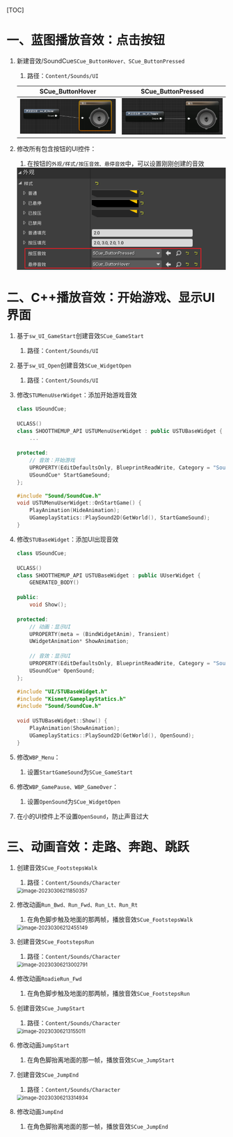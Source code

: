 [TOC]

# 一、蓝图播放音效：点击按钮

1. 新建音效/SoundCue`SCue_ButtonHover、SCue_ButtonPressed`

   1. 路径：`Content/Sounds/UI`

   |                       SCue_ButtonHover                       |                      SCue_ButtonPressed                      |
   | :----------------------------------------------------------: | :----------------------------------------------------------: |
   | <img src="AssetMarkdown/image-20230306203812133.png" alt="image-20230306203812133" style="zoom:80%;" /> | <img src="AssetMarkdown/image-20230306203907183.png" alt="image-20230306203907183" style="zoom:80%;" /> |

2. 修改所有包含按钮的UI控件：

   1. 在按钮的`外观/样式/按压音效、悬停音效`中，可以设置刚刚创建的音效

   <img src="AssetMarkdown/image-20230306204425544.png" alt="image-20230306204425544" style="zoom:80%;" />

# 二、C++播放音效：开始游戏、显示UI界面

1. 基于`sw_UI_GameStart`创建音效`SCue_GameStart`

   1. 路径：`Content/Sounds/UI`

2. 基于`sw_UI_Open`创建音效`SCue_WidgetOpen`

   1. 路径：`Content/Sounds/UI`

3. 修改`STUMenuUserWidget`：添加开始游戏音效

   ```c++
   class USoundCue;
   
   UCLASS()
   class SHOOTTHEMUP_API USTUMenuUserWidget : public USTUBaseWidget {
       ...
   
   protected:
       // 音效：开始游戏
       UPROPERTY(EditDefaultsOnly, BlueprintReadWrite, Category = "Sound")
       USoundCue* StartGameSound;
   };
   ```

   ```c++
   #include "Sound/SoundCue.h"
   void USTUMenuUserWidget::OnStartGame() {
       PlayAnimation(HideAnimation);
       UGameplayStatics::PlaySound2D(GetWorld(), StartGameSound);
   }

4. 修改`STUBaseWidget`：添加UI出现音效

   ```c++
   class USoundCue;
   
   UCLASS()
   class SHOOTTHEMUP_API USTUBaseWidget : public UUserWidget {
       GENERATED_BODY()
   
   public:
       void Show();
   
   protected:
       // 动画：显示UI
       UPROPERTY(meta = (BindWidgetAnim), Transient)
       UWidgetAnimation* ShowAnimation;
   
       // 音效：显示UI
       UPROPERTY(EditDefaultsOnly, BlueprintReadWrite, Category = "Sound")
       USoundCue* OpenSound;
   };
   ```

   ```c++
   #include "UI/STUBaseWidget.h"
   #include "Kismet/GameplayStatics.h"
   #include "Sound/SoundCue.h"
   
   void USTUBaseWidget::Show() {
       PlayAnimation(ShowAnimation);
       UGameplayStatics::PlaySound2D(GetWorld(), OpenSound);
   }

5. 修改`WBP_Menu`：

   1. 设置`StartGameSound`为`SCue_GameStart`

6. 修改`WBP_GamePause、WBP_GameOver`：

   1. 设置`OpenSound`为`SCue_WidgetOpen`

7. 在小的UI控件上不设置`OpenSound`，防止声音过大

# 三、动画音效：走路、奔跑、跳跃

1. 创建音效`SCue_FootstepsWalk`

   1. 路径：`Content/Sounds/Character`

   <img src="AssetMarkdown/image-20230306211850357.png" alt="image-20230306211850357" style="zoom:80%;" />

2. 修改动画`Run_Bwd、Run_Fwd、Run_Lt、Run_Rt`

   1. 在角色脚步触及地面的那两帧，播放音效`SCue_FootstepsWalk`

   <img src="AssetMarkdown/image-20230306212455149.png" alt="image-20230306212455149" style="zoom:80%;" />

3. 创建音效`SCue_FootstepsRun`

   1. 路径：`Content/Sounds/Character`

   <img src="AssetMarkdown/image-20230306213002791.png" alt="image-20230306213002791" style="zoom:80%;" />

4. 修改动画`RoadieRun_Fwd`

   1. 在角色脚步触及地面的那两帧，播放音效`SCue_FootstepsRun`

5. 创建音效`SCue_JumpStart`

   1. 路径：`Content/Sounds/Character`

   <img src="AssetMarkdown/image-20230306213155011.png" alt="image-20230306213155011" style="zoom:80%;" />

6. 修改动画`JumpStart`

   1. 在角色脚抬离地面的那一帧，播放音效`SCue_JumpStart`

7. 创建音效`SCue_JumpEnd`

   1. 路径：`Content/Sounds/Character`

   <img src="AssetMarkdown/image-20230306213314934.png" alt="image-20230306213314934" style="zoom:80%;" />

8. 修改动画`JumpEnd`

   1. 在角色脚抬离地面的那一帧，播放音效`SCue_JumpEnd`